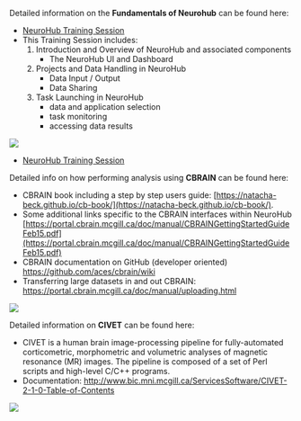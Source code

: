 Detailed information on the **Fundamentals of Neurohub** can be found here: 
* [NeuroHub Training Session](https://neurohub.ca/events-article-5.html)
* This Training Session includes:
   1) Introduction and Overview of NeuroHub and associated components
      * The NeuroHub UI and Dashboard
   2) Projects and Data Handling in NeuroHub
      * Data Input / Output
      * Data Sharing
   3) Task Launching in NeuroHub
      * data and application selection
      * task monitoring
      * accessing data results

![](https://github.com/neurohub/neurohub_documentation/blob/master/images/neurohubtraining.png)
* [NeuroHub Training Session](https://neurohub.ca/events-article-5.html)


Detailed info on how performing analysis using **CBRAIN** can be found here:

   * CBRAIN book including a step by step users guide: [https://natacha-beck.github.io/cb-book/](https://natacha-beck.github.io/cb-book/).
   * Some additional links specific to the CBRAIN interfaces within NeuroHub  [https://portal.cbrain.mcgill.ca/doc/manual/CBRAINGettingStartedGuideFeb15.pdf](https://portal.cbrain.mcgill.ca/doc/manual/CBRAINGettingStartedGuideFeb15.pdf)
   * CBRAIN documentation on GitHub (developer oriented)
https://github.com/aces/cbrain/wiki
   * Transferring large datasets in and out CBRAIN: https://portal.cbrain.mcgill.ca/doc/manual/uploading.html

![](https://github.com/neurohub/neurohub_documentation/blob/master/images/cbrain.png)

Detailed information on **CIVET** can be found here: 

   * CIVET is a human brain image-processing pipeline for fully-automated corticometric, morphometric and volumetric analyses of magnetic resonance (MR) images. The pipeline is composed of a set of Perl scripts and high-level C/C++ programs.
   * Documentation:
http://www.bic.mni.mcgill.ca/ServicesSoftware/CIVET-2-1-0-Table-of-Contents

![](https://github.com/neurohub/neurohub_documentation/blob/master/images/civet.png)
